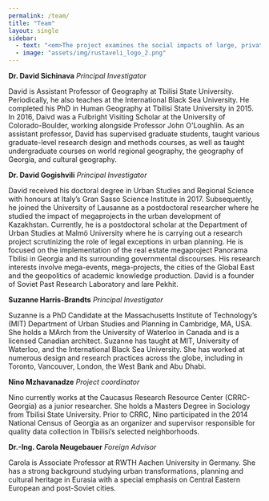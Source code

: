 ```yaml
---
permalink: /team/
title: "Team"
layout: single
sidebar:
  - text: "<em>The project examines the social impacts of large, private sector urban development in Batumi and Tbilisi. Socio-Spatial Georgia is funded by the Rustaveli National Science Foundation of Georgia under the grant program for fundamental research (grant number FR-18-862). The project is administered by Ivane Javakhishvili Tbilisi State University</em>"
  - image: "assets/img/rustaveli_logo_2.png"
---
```


__Dr. David Sichinava__ _Principal Investigator_

David is Assistant Professor of Geography at Tbilisi State University. Periodically, he also teaches at the International Black Sea University. He completed his PhD in Human Geography at Tbilisi State University in 2015. In 2016, Daivd was a Fulbright Visiting Scholar at the University of Colorado-Boulder, working alongside Professor John O'Loughlin. As an assistant professor, David has supervised graduate students, taught various graduate-level research design and methods courses, as well as taught undergraduate courses on world regional geography, the geography of Georgia, and cultural geography. 

__Dr. David Gogishvili__ _Principal Investigator_

David received his doctoral degree in Urban Studies and Regional Science with honours at Italy’s Gran Sasso Science Institute in 2017. Subsequently, he joined the University of Lausanne as a postdoctoral researcher where he studied the impact of megaprojects in the urban development of Kazakhstan. Currently, he is a postdoctoral scholar at the Department of Urban Studies at Malmö University where he is carrying out a research project scrutinizing the role of legal exceptions in urban planning. He is focused on the implementation of the real estate megaproject Panorama Tbilisi in Georgia and its surrounding governmental discourses. His research interests involve mega-events, mega-projects, the cities of the Global East and the geopolitics of academic knowledge production. David is a founder of Soviet Past Research Laboratory and Iare Pekhit.

__Suzanne Harris-Brandts__ _Principal Investigator_

Suzanne is a PhD Candidate at the Massachusetts Institute of Technology’s (MIT) Department of Urban Studies and Planning in Cambridge, MA, USA. She holds a MArch from the University of Waterloo in Canada and is a licensed Canadian architect. Suzanne has taught at MIT, University of Waterloo, and the International Black Sea University.   She has worked at numerous design and research practices across the globe, including in Toronto, Vancouver, London, the West Bank and Abu Dhabi.   

__Nino Mzhavanadze__ _Project coordinator_

Nino currently works at the Caucasus Research Resource Center (CRRC-Georgia) as a junior researcher. She holds a Masters Degree in Sociology from Tbilisi State University. Prior to CRRC, Nino participated in the 2014 National Census of Georgia as an organizer and supervisor responsible for quality data collection in Tbilisi’s selected neighborhoods.

__Dr.-Ing. Carola Neugebauer__ _Foreign Advisor_

Carola is Associate Professor at RWTH Aachen University in Germany. She has a strong background studying urban transformations, planning and cultural heritage in Eurasia with a special emphasis on Central Eastern European and post-Soviet cities. 

